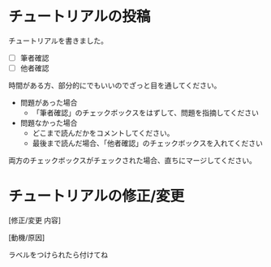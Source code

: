 チュートリアルの投稿
==========
チュートリアルを書きました。

- [ ] 筆者確認
- [ ] 他者確認

時間がある方、部分的にでもいいのでざっと目を通してください。

- 問題があった場合
	- 「筆者確認」のチェックボックスをはずして、問題を指摘してください
- 問題なかった場合
	- どこまで読んだかをコメントしてください。
	- 最後まで読んだ場合、「他者確認」のチェックボックスを入れてください

両方のチェックボックスがチェックされた場合、直ちにマージしてください。

チュートリアルの修正/変更
==========

[修正/変更 内容]


[動機/原因]

ラベルをつけられたら付けてね
